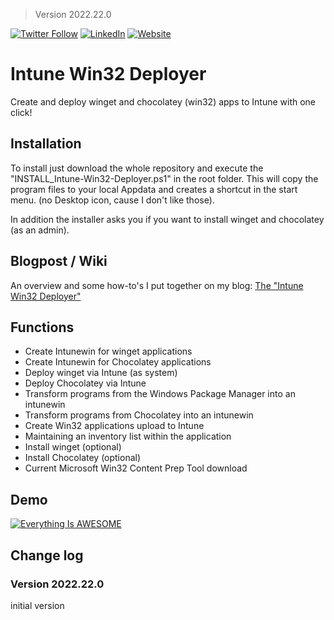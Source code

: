 > Version 2022.22.0

[![Twitter Follow](https://img.shields.io/badge/Twitter-1DA1F2?style=for-the-badge&logo=twitter&logoColor=white)](https://twitter.com/FlorianSLZ/)  [![LinkedIn](https://img.shields.io/badge/LinkedIn-0077B5?style=for-the-badge&logo=linkedin&logoColor=white)](https://www.linkedin.com/in/fsalzmann/)  [![Website](https://img.shields.io/badge/website-000000?style=for-the-badge&logo=About.me&logoColor=white)](https://scloud.work/en/about)


# Intune Win32 Deployer


Create and deploy winget and chocolatey (win32) apps to Intune with one click!

## Installation
To install just download the whole repository and execute the "INSTALL_Intune-Win32-Deployer.ps1" in the root folder. 
This will copy the program files to your local Appdata and creates a shortcut in the start menu. (no Desktop icon, cause I don't like those). 

In addition the installer asks you if you want to install winget and chocolatey (as an admin). 


## Blogpost / Wiki
An overview and some how-to's I put together on my blog: [The "Intune Win32 Deployer"](https://scloud.work/en/intune-win32-deployer/)

## Functions
- Create Intunewin for winget applications
- Create Intunewin for Chocolatey applications
- Deploy winget via Intune (as system)
- Deploy Chocolatey via Intune
- Transform programs from the Windows Package Manager into an intunewin
- Transform programs from Chocolatey into an intunewin
- Create Win32 applications upload to Intune
- Maintaining an inventory list within the application
- Install winget (optional)
- Install Chocolatey (optional)
- Current Microsoft Win32 Content Prep Tool download

## Demo 
[![Everything Is AWESOME](https://img.youtube.com/vi/f77XANBj95c/0.jpg)](https://youtu.be/f77XANBj95c "Everything Is AWESOME")

## Change log

### Version 2022.22.0
initial version